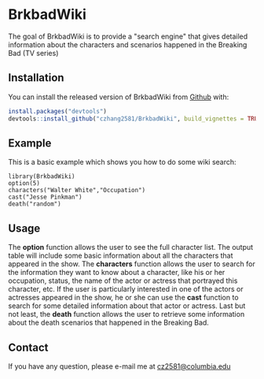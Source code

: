 <!-- README.md is generated from README.Rmd. Please edit that file -->


# BrkbadWiki


The goal of BrkbadWiki is to provide a "search engine" that gives detailed information about the characters and scenarios happened in the Breaking Bad (TV series)

## Installation

You can install the released version of BrkbadWiki from [Github](https://github.com) with:

``` r
install.packages("devtools")
devtools::install_github("czhang2581/BrkbadWiki", build_vignettes = TRUE)
```

## Example

This is a basic example which shows you how to do some wiki search:

```{r example}
library(BrkbadWiki)
option(5)
characters("Walter White","Occupation")
cast("Jesse Pinkman")
death("random")
```


## Usage

The __option__ function allows the user to see the full character list. The output table will include some basic information about all the characters that appeared in the show.
The __characters__ function allows the user to search for the information they want to know about a character, like his or her occupation, status, the name of the actor or actress that portrayed this character, etc. 
If the user is particularly interested in one of the actors or actresses appeared in the show, he or she can use the __cast__ function to search for some detailed information about that actor or actress.
Last but not least, the __death__ function allows the user to retrieve some information about the death scenarios that happened in the Breaking Bad.

## Contact
If you have any question, please e-mail me at <cz2581@columbia.edu> 
